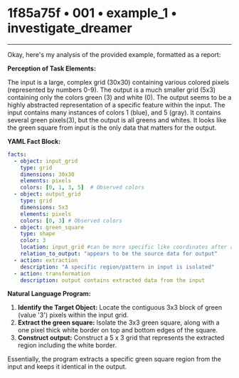 # 1f85a75f • 001 • example_1 • investigate_dreamer

---
Okay, here's my analysis of the provided example, formatted as a report:

**Perception of Task Elements:**

The input is a large, complex grid (30x30) containing various colored pixels (represented by numbers 0-9). The output is a much smaller grid (5x3) containing only the colors green (3) and white (0).  The output seems to be a highly abstracted representation of a specific feature within the input.  The input contains many instances of colors 1 (blue), and 5 (gray). It contains several green pixels(3), but the output is all greens and whites. It looks like the green square from input is the only data that matters for the output.

**YAML Fact Block:**



```yaml
facts:
  - object: input_grid
    type: grid
    dimensions: 30x30
    elements: pixels
    colors: [0, 1, 3, 5]  # Observed colors
  - object: output_grid
    type: grid
    dimensions: 5x3
    elements: pixels
    colors: [0, 3] # Observed colors
  - object: green_square
    type: shape
    color: 3
    location: input_grid #can be more specific like coordinates after analyzing the input grid
    relation_to_output: "appears to be the source data for output"
  - action: extraction
    description: "A specific region/pattern in input is isolated"
  - action: transformation
    description: output contains extracted data from the input

```



**Natural Language Program:**

1.  **Identify the Target Object:** Locate the contiguous 3x3 block of green (value '3') pixels within the input grid.
2.  **Extract the green square:** Isolate the 3x3 green square, along with a one pixel thick white border on top and bottom edges of the square.
3. **Construct output:** Construct a 5 x 3 grid that represents the extracted region including the white border.

Essentially, the program extracts a specific green square region from the input and keeps it identical in the output.

